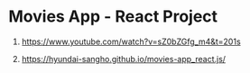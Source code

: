 # Movies App - React Project

1. <https://www.youtube.com/watch?v=sZ0bZGfg_m4&t=201s>

2. <https://hyundai-sangho.github.io/movies-app_react.js/>
